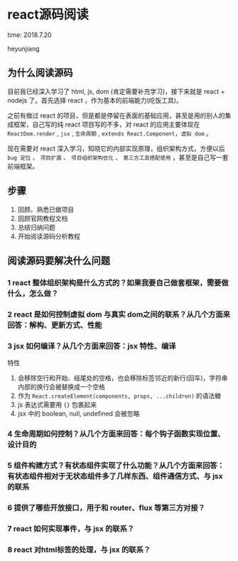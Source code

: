 # react源码阅读

time: 2018.7.20

heyunjiang

## 为什么阅读源码

目前我已经深入学习了 html, js, dom (肯定需要补充学习)，接下来就是 react + nodejs 了。首先选择 react ，作为基本的前端能力(吃饭工具)。

之前有做过 react 的项目，但是都是停留在表面的基础应用，甚至是用的别人的集成框架，自己写的纯 react 项目写的不多，对 react 的应用主要体现在 `ReactDom.render` , `jsx` , `生命周期` , `extends React.Component`，`虚拟 dom` 。

现在需要对 react 深入学习，知晓它的内部实现原理，组织架构方式，方便以后 `bug 定位` 、 `项目扩展` 、 `项目组织架构优化` 、 `第三方工具搭配使用` ，甚至是自己写一套前端框架。

## 步骤

1. 回顾、熟悉已做项目
2. 回顾官网教程文档
3. 总结归纳问题
4. 开始阅读源码分析教程

## 阅读源码要解决什么问题

### 1 react 整体组织架构是什么方式的？如果我要自己做套框架，需要做什么，怎么做？

### 2 react 是如何控制虚拟 dom 与真实 dom之间的联系？从几个方面来回答：解构、更新方式、性能

### 3 jsx 如何编译？从几个方面来回答：jsx 特性、编译

特性

1. 会移除空行和开始、结尾处的空格，也会移除标签邻近的新行(回车)，字符串内部的换行会被替换成一个空格
2. 作为 `React.createElement(components, props, ...children)` 的语法糖
3. js 表达式需要用 `{}` 包裹起来
4. jsx 中的 boolean, null, undefined 会被忽略

### 4 生命周期如何控制？从几个方面来回答：每个钩子函数实现位置、设计目的

### 5 组件构建方式？有状态组件实现了什么功能？从几个方面来回答：有状态组件相对于无状态组件多了几样东西、组件通信方式、与 jsx 的联系

### 6 提供了哪些开放接口，用于和 router、flux 等第三方对接？

### 7 react 如何实现事件，与 jsx 的联系？

### 8 react 对html标签的处理，与 jsx 的联系？
